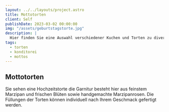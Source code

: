 ```yaml
---
layout: ../../layouts/project.astro
title: Mottotorten
client: Self
publishDate: 2023-03-02 00:00:00
img: "/assets/geburtstagstorte.jpg"
description: |
  Hier finden Sie eine Auswahl verschiedener Kuchen und Torten zu diversen Anlässen. Die Preise werden nach Aufwand berechnet und sind erhältlich ab 55,00 €
tags:
  - torten
  - konditorei
  - mottos
---
```


## Mottotorten

Sie sehen eine Hochzeitstorte die Garnitur besteht hier aus feinstem Marzipan und frischen Blüten sowie handgemachte Marzipanrosen.
Die Füllungen der Torten können individuell nach Ihrem Geschmack gefertigt werden.
